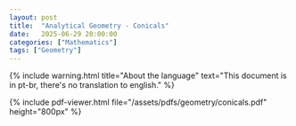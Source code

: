 ```yaml
---
layout: post
title:  "Analytical Geometry - Conicals"
date:   2025-06-29 20:00:00
categories: ["Mathematics"]
tags: ["Geometry"]
---
```


{% include warning.html 
   title="About the language" 
   text="This document is in pt-br, there's no translation to english." %}
   
{% include pdf-viewer.html file="/assets/pdfs/geometry/conicals.pdf" height="800px" %}
